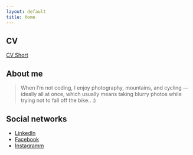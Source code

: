 ```yaml
---
layout: default
title: Home
---
```


## CV

[CV Short](AleksandrRomanovCV2025.pdf)

## About me

> When I’m not coding, I enjoy photography, mountains, and cycling — ideally all at once, which usually means taking blurry photos while trying not to fall off the bike.. :)

## Social networks

- [LinkedIn](https://www.linkedin.com/in/alexandrromanov/)
- [Facebook](https://www.facebook.com/Romy63ru)
- [Instagramm](https://www.instagram.com/romy63ru/)